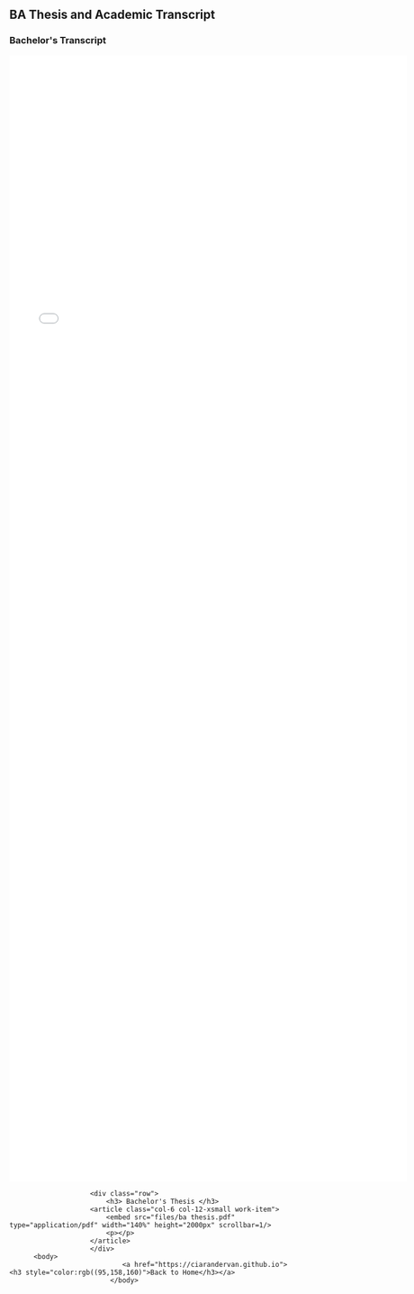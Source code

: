 <html>

<h2>BA Thesis and Academic Transcript</h2>
					<div class="row">
						<h3> Bachelor's Transcript </h3>
						<article class="col-6 col-12-xsmall work-item">
							<embed src="files/Academic Transcript BA.pdf" type="application/pdf" width="140%" height="2000px" scrollbar=1/>
							<p></p>
						</article>
						</div>
						
						<div class="row">
							<h3> Bachelor's Thesis </h3>
						<article class="col-6 col-12-xsmall work-item">
							<embed src="files/ba thesis.pdf" type="application/pdf" width="140%" height="2000px" scrollbar=1/>
							<p></p>
						</article>
						</div>
          <body>
								<a href="https://ciarandervan.github.io"><h3 style="color:rgb((95,158,160)">Back to Home</h3></a>
							 </body>
